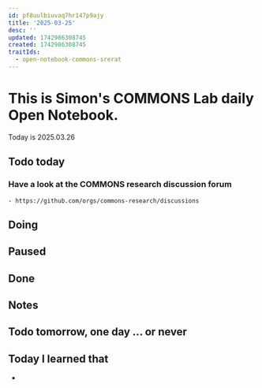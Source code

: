 ```yaml
---
id: pf8uulbiuvaq7hr147p9ajy
title: '2025-03-25'
desc: ''
updated: 1742986308745
created: 1742986308745
traitIds:
  - open-notebook-commons-srerat
---
```



# This is Simon's COMMONS Lab daily Open Notebook.

Today is 2025.03.26

## Todo today

### Have a look at the COMMONS research discussion forum
    - https://github.com/orgs/commons-research/discussions


###
###

## Doing

## Paused

## Done

## Notes

## Todo tomorrow, one day ... or never 


###
###


## Today I learned that

- 
